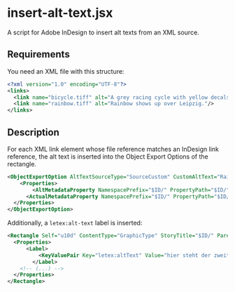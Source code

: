 # insert-alt-text.jsx

A script for Adobe InDesign to insert alt texts from an XML source.

##  Requirements

You need an XML file with this structure:

```xml
<?xml version="1.0" encoding="UTF-8"?>
<links>
  <link name="bicycle.tiff" alt="A grey racing cycle with yellow decals leaning against a wall."/>
  <link name="rainbow.tiff" alt="Rainbow shows up over Leipzig."/>
</links>
```

## Description

For each XML link element whose file reference matches an InDesign link reference, the alt text is
inserted into the Object Export Options of the rectangle.

```xml
<ObjectExportOption AltTextSourceType="SourceCustom" CustomAltText="Rainbow shows up over Leipzig.">
	<Properties>
		<AltMetadataProperty NamespacePrefix="$ID/" PropertyPath="$ID/" />
	  <ActualMetadataProperty NamespacePrefix="$ID/" PropertyPath="$ID/" />
  </Properties>
</ObjectExportOption>
```

Additionally, a `letex:alt-text` label is inserted:

```xml
<Rectangle Self="u10d" ContentType="GraphicType" StoryTitle="$ID/" ParentInterfaceChangeCount="" TargetInterfaceChangeCount="" LastUpdatedInterfaceChangeCount="" OverriddenPageItemProps="" HorizontalLayoutConstraints="FlexibleDimension FixedDimension FlexibleDimension" VerticalLayoutConstraints="FlexibleDimension FixedDimension FlexibleDimension" GradientFillStart="0 0" GradientFillLength="0" GradientFillAngle="0" GradientStrokeStart="0 0" GradientStrokeLength="0" GradientStrokeAngle="0" ItemLayer="ucb" Locked="false" LocalDisplaySetting="Default" GradientFillHiliteLength="0" GradientFillHiliteAngle="0" GradientStrokeHiliteLength="0" GradientStrokeHiliteAngle="0" AppliedObjectStyle="ObjectStyle/$ID/[None]" Visible="true" Name="$ID/" ItemTransform="1 0 0 1 1422.8070866141732 844.3858267716536">
  <Properties>
	  <Label>
		  <KeyValuePair Key="letex:altText" Value="hier steht der zweite Alternativtext" />
		</Label>
    <!-- (...) -->
  </Properties>
</Rectangle>
```
